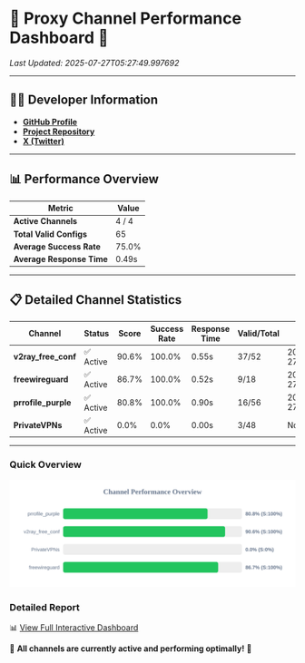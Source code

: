 # 🌟 Proxy Channel Performance Dashboard 🌟

_Last Updated: 2025-07-27T05:27:49.997692_

---

## 👩‍💻 Developer Information

- **[GitHub Profile](https://github.com/4n0nymou3)**  
- **[Project Repository](https://github.com/4n0nymou3/multi-proxy-config-fetcher)**  
- **[X (Twitter)](https://x.com/4n0nymou3)**  

---

## 📊 Performance Overview

| Metric                | Value       |
|-----------------------|-------------|
| **Active Channels**   | 4 / 4       |
| **Total Valid Configs** | 65          |
| **Average Success Rate** | 75.0%      |
| **Average Response Time** | 0.49s       |

---

## 📋 Detailed Channel Statistics

| Channel          | Status     | Score  | Success Rate | Response Time | Valid/Total | Last Success               |
|------------------|------------|--------|--------------|---------------|-------------|----------------------------|
| **v2ray_free_conf**  | ✅ Active  | 90.6%  | 100.0% | 0.55s         | 37/52       | 2025-07-27T05:27:37.485249 |
| **freewireguard**  | ✅ Active  | 86.7%  | 100.0% | 0.52s         | 9/18       | 2025-07-27T05:27:49.995929 |
| **prrofile_purple**  | ✅ Active  | 80.8%  | 100.0% | 0.90s         | 16/56       | 2025-07-27T05:27:36.899713 |
| **PrivateVPNs**  | ✅ Active  | 0.0%  | 0.0% | 0.00s         | 3/48       | None |

---

### Quick Overview
<div align="center">
  <a href="https://raw.githubusercontent.com/nullluser/NullRepo/refs/heads/main/assets/channel_stats_chart.svg">
    <img src="https://raw.githubusercontent.com/nullluser/NullRepo/refs/heads/main/assets/channel_stats_chart.svg" alt="Source Performance Statistics" width="800">
  </a>
</div>

### Detailed Report
📊 [View Full Interactive Dashboard](https://htmlpreview.github.io/?https://github.com/nullluser/NullRepo/blob/main/assets/performance_report.html)

🎉 **All channels are currently active and performing optimally!** 🎉
